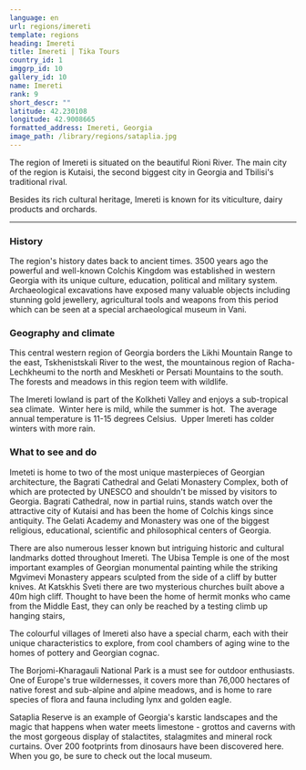 ```yaml
---
language: en
url: regions/imereti
template: regions
heading: Imereti
title: Imereti | Tika Tours
country_id: 1
imggrp_id: 10
gallery_id: 10
name: Imereti
rank: 9
short_descr: ""
latitude: 42.230108
longitude: 42.9008665
formatted_address: Imereti, Georgia
image_path: /library/regions/sataplia.jpg
---
```

<div class="row content-row"><!-- 1207 (1)-->

</div>

<div class="row content-row"><!-- 1208 (2)-->
<div class="col-12 col-sm-6 col-md-6"><!-- 1604 -->

The region of Imereti is situated on the beautiful Rioni River. The main city of
the region is Kutaisi, the second biggest city in Georgia and Tbilisi's traditional
rival.

</div>

<div class="col-12 col-sm-6 col-md-6"><!-- 1605 -->

Besides its rich cultural heritage, Imereti is known for its viticulture, dairy products
and orchards.

</div>

</div>

<div class="row content-row"><!-- 1209 (3)-->
<div class="col-12"><!-- 1606 -->

* * *

</div>

</div>

<div class="row content-row"><!-- 1210 (4)-->
<div class="col-12 col-sm-6 col-md-6"><!-- 1607 -->

### History


The region's history dates back to ancient times. 3500 years ago the powerful and
well\-known Colchis Kingdom was established in western Georgia with its unique culture,
education, political and military system. Archaeological excavations have exposed
many valuable objects including stunning gold jewellery, agricultural tools and
weapons from this period which can be seen at a special archaeological museum in
Vani.

### Geography and climate


This central western region of Georgia borders the Likhi Mountain Range to the east,
Tskhenistskali River to the west, the mountainous region of Racha\-Lechkheumi to
the north and Meskheti or Persati Mountains to the south. The forests and meadows
in this region teem with wildlife.

The Imereti lowland is part of the Kolkheti Valley and enjoys a sub\-tropical sea
climate.  Winter here is mild, while the summer is hot.  The average annual temperature
is 11\-15 degrees Celsius.  Upper Imereti has colder winters with more rain.

</div>

<div class="col-12 col-sm-6 col-md-6"><!-- 1608 -->

### What to see and do


Imeteti is home to two of the most unique masterpieces of Georgian architecture,
the Bagrati Cathedral and Gelati Monastery Complex, both of which are protected
by UNESCO and shouldn't be missed by visitors to Georgia. Bagrati Cathedral, now
in partial ruins, stands watch over the attractive city of Kutaisi and has been
the home of Colchis kings since antiquity. The Gelati Academy and Monastery was
one of the biggest religious, educational, scientific and philosophical centers
of Georgia.

There are also numerous lesser known but intriguing historic and cultural landmarks
dotted throughout Imereti. The Ubisa Temple is one of the most important examples
of Georgian monumental painting while the striking Mgvimevi Monastery appears sculpted
from the side of a cliff by butter knives. At Katskhis Sveti there are two mysterious
churches built above a 40m high cliff. Thought to have been the home of hermit monks
who came from the Middle East, they can only be reached by a testing climb up hanging
stairs,

The colourful villages of Imereti also have a special charm, each with their unique
characteristics to explore, from cool chambers of aging wine to the homes of pottery
and Georgian cognac.

The Borjomi\-Kharagauli National Park is a must see for outdoor enthusiasts. One
of Europe's true wildernesses, it covers more than 76,000 hectares of native forest
and sub\-alpine and alpine meadows, and is home to rare species of flora and fauna
including lynx and golden eagle.

Sataplia Reserve is an example of Georgia's karstic landscapes and the magic that
happens when water meets limestone \- grottos and caverns with the most gorgeous
display of stalactites, stalagmites and mineral rock curtains. Over 200 footprints
from dinosaurs have been discovered here. When you go, be sure to check out the
local museum.

</div>

</div>
